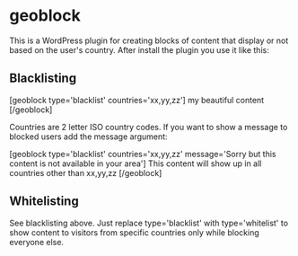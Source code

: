 # geoblock
This is a WordPress plugin for creating blocks of content that display or not based on the user's country. After install the plugin you use it like this:

## Blacklisting

[geoblock type='blacklist' countries='xx,yy,zz']
my beautiful content
[/geoblock]

Countries are 2 letter ISO country codes. If you want to show a message to blocked users add the message argument:

[geoblock type='blacklist' countries='xx,yy,zz' message='Sorry but this content is not available in your area']
This content will show up in all countries other than xx,yy,zz
[/geoblock]

## Whitelisting

See blacklisting above. Just replace type='blacklist' with type='whitelist' to show content to visitors from specific countries only while blocking everyone else.

